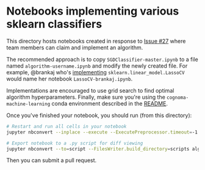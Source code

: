 # Notebooks implementing various sklearn classifiers

This directory hosts notebooks created in response to [Issue #27](https://github.com/cognoma/machine-learning/issues/27#issuecomment-238255454 "cognoma/machine-learning: Claim an sklearn algorithm to implement and troubleshoot") where team members can claim and implement an algorithm.

The recommended approach is to copy `SGDClassifier-master.ipynb` to a file named `algorithm-username.ipynb` and modify the newly created file. For example, @brankaj who's [implementing](https://github.com/cognoma/machine-learning/issues/27#issuecomment-238132718) `sklearn.linear_model.LassoCV` would name her notebook `LassoCV-brankaj.ipynb`.

Implementations are encouraged to use grid search to find optimal algorithm hyperparameters. Finally, make sure you're using the `cognoma-machine-learning` conda environment described in the [README](https://github.com/cognoma/machine-learning/tree/5eadf0309a409b08fc17d81b36b9c4bcd7acb916#environment).

Once you've finished your notebook, you should run (from this directory):

```sh
# Restart and run all cells in your notebook
jupyter nbconvert --inplace --execute --ExecutePreprocessor.timeout=-1 algorithm-username.ipynb

# Export notebook to a .py script for diff viewing
jupyter nbconvert --to=script --FilesWriter.build_directory=scripts algorithm-username.ipynb
```

Then you can submit a pull request.
